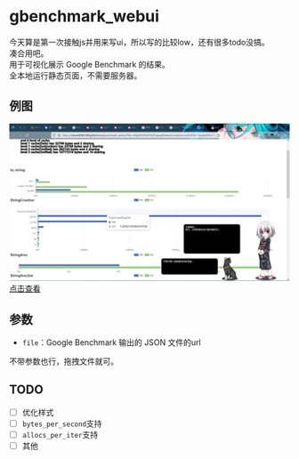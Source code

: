 # gbenchmark_webui

今天算是第一次接触js并用来写ui，所以写的比较low，还有很多todo没搞。  
凑合用吧。  
用于可视化展示 Google Benchmark 的结果。  
全本地运行静态页面，不需要服务器。  

## 例图

[![example](./example.png)](https://steve02081504.github.io/gbenchmark_webui/?file=https%3A%2F%2Fraw.githubusercontent.com%2FELC-lang%2FELC%2Fmaster%2Fparts%2Fheader_file%2Ftest%2Felc_string_VS_std_string_BENCHMARK%2Fresult.json)  
[点击查看](https://steve02081504.github.io/gbenchmark_webui/?file=https%3A%2F%2Fraw.githubusercontent.com%2FELC-lang%2FELC%2Fmaster%2Fparts%2Fheader_file%2Ftest%2Felc_string_VS_std_string_BENCHMARK%2Fresult.json)

## 参数

- `file`：Google Benchmark 输出的 JSON 文件的url  

不带参数也行，拖拽文件就可。

## TODO

- [ ] 优化样式
- [ ] `bytes_per_second`支持  
- [ ] `allocs_per_iter`支持  
- [ ] 其他  
